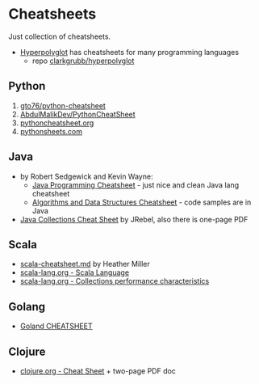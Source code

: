 # Cheatsheets

Just collection of cheatsheets.

- [Hyperpolyglot](https://hyperpolyglot.org/) has cheatsheets for many programming languages
  - repo [clarkgrubb/hyperpolyglot](https://github.com/clarkgrubb/hyperpolyglot)

## Python

1. [gto76/python-cheatsheet](https://github.com/gto76/python-cheatsheet)
2. [AbdulMalikDev/PythonCheatSheet](https://github.com/AbdulMalikDev/PythonCheatSheet)
3. [pythoncheatsheet.org](https://www.pythoncheatsheet.org)
4. [pythonsheets.com](https://www.pythonsheets.com)

## Java

- by Robert Sedgewick and Kevin Wayne:
  - [Java Programming Cheatsheet](https://introcs.cs.princeton.edu/java/11cheatsheet/) - just nice and clean Java lang cheatsheet
  - [Algorithms and Data Structures Cheatsheet](https://algs4.cs.princeton.edu/cheatsheet/) - code samples are in Java
- [Java Collections Cheat Sheet](https://www.jrebel.com/blog/java-collections-cheat-sheet) by JRebel, also there is one-page PDF

## Scala

- [scala-cheatsheet.md](https://gist.github.com/heathermiller/2ab9ef36910fdfdd20e9) by Heather Miller
- [scala-lang.org - Scala Language](https://docs.scala-lang.org/cheatsheets/index.html)
- [scala-lang.org - Collections performance characteristics](https://docs.scala-lang.org/overviews/collections-2.13/performance-characteristics.html)

## Golang

- [Goland CHEATSHEET](https://web.archive.org/web/20220909073810/https://cheatsheet.dennyzhang.com/cheatsheet-golang-a4)

## Clojure

- [clojure.org - Cheat Sheet](https://clojure.org/api/cheatsheet) + two-page PDF doc